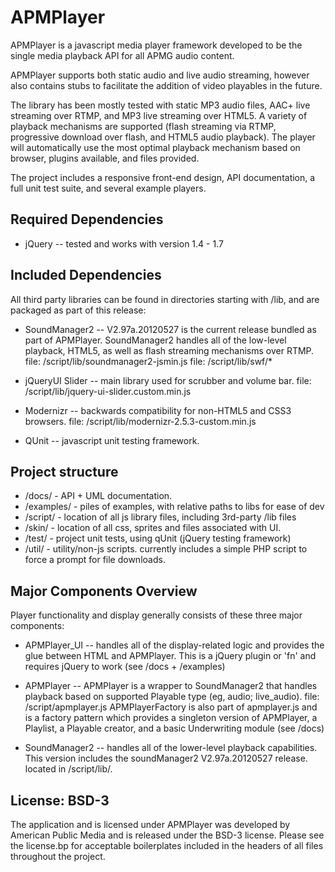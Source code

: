 APMPlayer
=========

APMPlayer is a javascript media player framework developed to be the single
media playback API for all APMG audio content.

APMPlayer supports both static audio and live audio streaming, however also
contains stubs to facilitate the addition of video playables in the future.

The library has been mostly tested  with static MP3 audio files, AAC+
live streaming over RTMP, and MP3 live streaming over HTML5.  A variety of
playback mechanisms are supported (flash streaming via RTMP, progressive download
over flash, and HTML5 audio playback). The player will automatically use
the most optimal playback mechanism based on browser, plugins available,
and files provided.

The project includes a responsive front-end design, API documentation,
a full unit test suite, and several example players.


Required Dependencies
---------------------
* jQuery -- tested and works with version 1.4 - 1.7


Included Dependencies
---------------------
All third party libraries can be found in directories starting with /lib,
and are packaged as part of this release:

* SoundManager2 -- V2.97a.20120527 is the current release bundled as part
of APMPlayer.  SoundManager2 handles all of the low-level playback,
HTML5, as well as flash streaming mechanisms over RTMP.
file: /script/lib/soundmanager2-jsmin.js
file: /script/lib/swf/*

* jQueryUI Slider -- main library used for scrubber and volume bar.
file: /script/lib/jquery-ui-slider.custom.min.js

* Modernizr -- backwards compatibility for non-HTML5 and CSS3 browsers.
file: /script/lib/modernizr-2.5.3-custom.min.js

* QUnit -- javascript unit testing framework.


Project structure
-----------------
* /docs/ -  API + UML documentation.
* /examples/ - piles of examples, with relative paths to libs for ease of dev
* /script/ - location of all js library files, including 3rd-party /lib files
* /skin/ - location of all css, sprites and files associated with UI.
* /test/ - project unit tests, using qUnit (jQuery testing framework)
* /util/ - utility/non-js scripts.  currently includes a simple PHP script
to force a prompt for file downloads.

Major Components Overview
-------------------------
Player functionality and display generally consists of these three major
components:

* APMPlayer_UI -- handles all of the display-related logic and provides
the glue between HTML and APMPlayer.  This is a jQuery plugin or 'fn' and
requires jQuery to work (see /docs + /examples)

* APMPlayer -- APMPlayer is a wrapper to SoundManager2 that handles
playback based on supported Playable type (eg, audio; live_audio).  file:
/script/apmplayer.js  APMPlayerFactory is also part of apmplayer.js and is a
factory pattern which provides a singleton version of APMPlayer, a Playlist,
a Playable creator, and a basic Underwriting module (see /docs)

* SoundManager2 -- handles all of the lower-level playback capabilities.
This version includes the soundManager2 V2.97a.20120527 release.  located in
/script/lib/.


License: BSD-3
--------------
The application  and is licensed under
APMPlayer was developed by American Public Media and is released under
the BSD-3 license.  Please see the license.bp for acceptable boilerplates
included in the headers of all files throughout the project.
